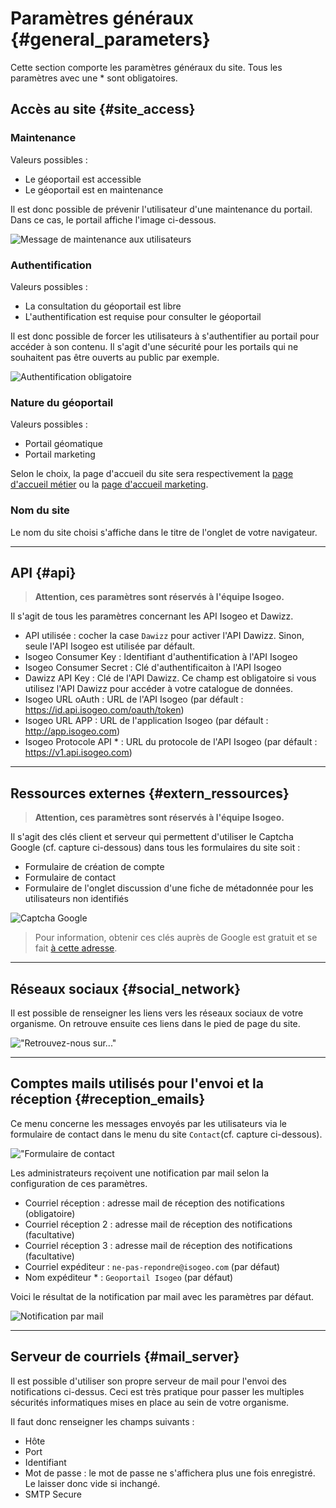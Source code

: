 # Paramètres généraux {#general_parameters}

Cette section comporte les paramètres généraux du site. Tous les paramètres avec une * sont obligatoires.

## Accès au site {#site_access}

### Maintenance

Valeurs possibles :

* Le géoportail est accessible
* Le géoportail est en maintenance

Il est donc possible de prévenir l'utilisateur d'une maintenance du portail. Dans ce cas, le portail affiche l'image ci-dessous.

![Message  de maintenance aux utilisateurs](/assets/front_maintenance.png)

### Authentification

Valeurs possibles :

* La consultation du géoportail est libre
* L'authentification est requise pour consulter le géoportail

Il est donc possible de forcer les utilisateurs à s'authentifier au portail pour accéder à son contenu. Il s'agit d'une sécurité pour les portails qui ne souhaitent pas être ouverts au public par exemple.

![Authentification obligatoire](/assets/front_authentication.png)

### Nature du géoportail

Valeurs possibles :

* Portail géomatique
* Portail marketing

Selon le choix, la page d'accueil du site sera respectivement la [page d'accueil métier](/homepage-jobs/titles.md) ou la [page d'accueil marketing](/homepage-marketing/widget-marketing/titles.md).

### Nom du site

Le nom du site choisi s'affiche dans le titre de l'onglet de votre navigateur. 

----

## API {#api}

> **Attention, ces paramètres sont réservés à l'équipe Isogeo.**

Il s'agit de tous les paramètres concernant les API Isogeo et Dawizz.

* API utilisée : cocher la case `Dawizz` pour activer l'API Dawizz. Sinon, seule l'API Isogeo est utilisée par défault.
* Isogeo Consumer Key : Identifiant d'authentification à l'API Isogeo
* Isogeo Consumer Secret : Clé d'authentificaiton à l'API Isogeo
* Dawizz API Key : Clé de l'API Dawizz. Ce champ est obligatoire si vous utilisez l'API Dawizz pour accéder à votre catalogue de données.
* Isogeo URL oAuth : URL de l'API Isogeo (par défault : https://id.api.isogeo.com/oauth/token)
* Isogeo URL APP : URL de l'application Isogeo (par défault : http://app.isogeo.com)
* Isogeo Protocole API * : URL du protocole de l'API Isogeo (par défault : https://v1.api.isogeo.com)

----

## Ressources externes {#extern_ressources}

> **Attention, ces paramètres sont réservés à l'équipe Isogeo.**

Il s'agit des clés client et serveur qui permettent d'utiliser le Captcha Google (cf. capture ci-dessous) dans tous les formulaires du site soit :

* Formulaire de création de compte
* Formulaire de contact
* Formulaire de l'onglet discussion d'une fiche de métadonnée pour les utilisateurs non identifiés

![Captcha Google](/assets/front_captcha.png)

> Pour information, obtenir ces clés auprès de Google est gratuit et se fait [à cette adresse](https://www.google.com/recaptcha/admin/).

----

## Réseaux sociaux {#social_network}

Il est possible de renseigner les liens vers les réseaux sociaux de votre organisme. On retrouve ensuite ces liens dans le pied de page du site. 

!["Retrouvez-nous sur..."](/assets/front_social_network.png)

----

## Comptes mails utilisés pour l'envoi et la réception {#reception_emails}

Ce menu concerne les messages envoyés par les utilisateurs via le formulaire de contact dans le menu du site `Contact`(cf. capture ci-dessous).

!["Formulaire de contact](/assets/front_contact.png)

Les administrateurs reçoivent une notification par mail selon la configuration de ces paramètres.

* Courriel réception : adresse mail de réception des notifications (obligatoire)
* Courriel réception 2 : adresse mail de réception des notifications (facultative)
* Courriel réception 3 : adresse mail de réception des notifications (facultative)
* Courriel expéditeur : `ne-pas-repondre@isogeo.com` (par défaut)
* Nom expéditeur * :  `Geoportail Isogeo` (par défaut)

Voici le résultat de la notification par mail avec les paramètres par défaut.

![Notification par mail](/assets/notif_mail_contact.png)

----

## Serveur de courriels {#mail_server}

Il est possible d'utiliser son propre serveur de mail pour l'envoi des notifications ci-dessus.
Ceci est très pratique pour passer les multiples sécurités informatiques mises en place au sein de votre organisme.

Il faut donc renseigner les champs suivants :

* Hôte
* Port
* Identifiant
* Mot de passe : le mot de passe ne s'affichera plus une fois enregistré. Le laisser donc vide si inchangé.
* SMTP Secure
